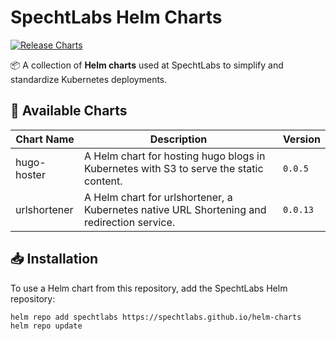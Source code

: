 # SpechtLabs Helm Charts

[![Release Charts](https://github.com/specht-labs/helm-charts/actions/workflows/release.yaml/badge.svg)](https://github.com/specht-labs/helm-charts/actions/workflows/release.yaml)

📦 A collection of **Helm charts** used at SpechtLabs to simplify and standardize Kubernetes deployments.

## 🚀 Available Charts

| Chart Name       | Description                                                                                | Version  |
|------------------|--------------------------------------------------------------------------------------------|----------|
| hugo-hoster      | A Helm chart for hosting hugo blogs in Kubernetes with S3 to serve the static content.     | `0.0.5`  |
| urlshortener     | A Helm chart for urlshortener, a Kubernetes native URL Shortening and redirection service. | `0.0.13` |

## 📥 Installation

To use a Helm chart from this repository, add the SpechtLabs Helm repository:

```bash
helm repo add spechtlabs https://spechtlabs.github.io/helm-charts
helm repo update
```
